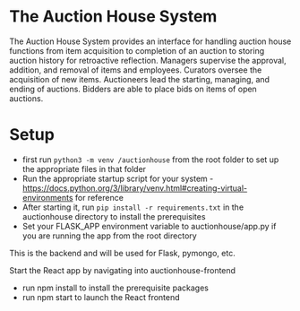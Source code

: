 # The Auction House System
The Auction House System provides an interface for handling auction house functions from item acquisition to completion of an auction to storing auction history for retroactive reflection. Managers supervise the approval, addition, and removal of items and employees. Curators oversee the acquisition of new items. Auctioneers lead the starting, managing, and ending of auctions. Bidders are able to place bids on items of open auctions.


# Setup
 * first run ```python3 -m venv /auctionhouse``` from the root folder to set up the appropriate files in that folder
 * Run the appropriate startup script for your system - https://docs.python.org/3/library/venv.html#creating-virtual-environments for reference
 * After starting it, run ```pip install -r requirements.txt``` in the auctionhouse directory to install the prerequisites
 * Set your FLASK_APP environment variable to auctionhouse/app.py if you are running the app from the root directory

This is the backend and will be used for Flask, pymongo, etc.

Start the React app by navigating into auctionhouse-frontend
 * run npm install to install the prerequisite packages
 * run npm start to launch the React frontend
